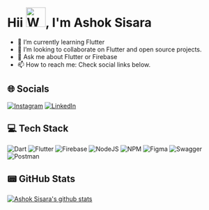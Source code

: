 <h1 align="left"> Hii <img src="https://raw.githubusercontent.com/nixin72/nixin72/master/wave.gif" 
         alt="Waving hand animated gif"
         height="45"
         width="45" />, I'm Ashok Sisara</h1>

<!-- <p align="left"> <img src="https://komarev.com/ghpvc/?username=ashoksisara&label=Views&color=blue&style=plastic&style=for-the-badge" alt="ashoksisara" /> </p>
-->

<!-- - 🔭 I’m currently working on ... -->
- 🌱 I’m currently learning Flutter
- 👯 I’m looking to collaborate on Flutter and open source projects.
- 💬 Ask me about Flutter or Firebase
- 📫 How to reach me: Check social links below.
<!-- - 🤔 I’m looking for help with ... -->
<!-- - 😄 Pronouns: ... -->
<!-- - ⚡ Fun fact: ... -->

## 🌐 Socials
[![Instagram](https://img.shields.io/badge/Instagram-E4405F?style=for-the-badge&logo=instagram&logoColor=white)](https://instagram.com/ashoksisara) [![LinkedIn](https://img.shields.io/badge/LinkedIn-0077B5?style=for-the-badge&logo=linkedin&logoColor=white)](https://linkedin.com/in/ashok-sisara)

## 💻 Tech Stack
![Dart](https://img.shields.io/badge/dart-%230175C2.svg?style=for-the-badge&logo=dart&logoColor=white)
![Flutter](https://img.shields.io/badge/Flutter-%2302569B.svg?style=for-the-badge&logo=Flutter&logoColor=white)
![Firebase](https://img.shields.io/badge/firebase-%23039BE5.svg?style=for-the-badge&logo=firebase)
![NodeJS](https://img.shields.io/badge/node.js-6DA55F?style=for-the-badge&logo=node.js&logoColor=white)
![NPM](https://img.shields.io/badge/NPM-%23000000.svg?style=for-the-badge&logo=npm&logoColor=white)
![Figma](https://img.shields.io/badge/figma-%23F24E1E.svg?style=for-the-badge&logo=figma&logoColor=white)
![Swagger](https://img.shields.io/badge/-Swagger-%23Clojure?style=for-the-badge&logo=swagger&logoColor=white)
![Postman](https://img.shields.io/badge/Postman-FF6C37?style=for-the-badge&logo=postman&logoColor=white)

## 📟 GitHub Stats
<a href="https://github.com/ashoksisara">
 <img align="center" src="https://github-readme-stats.vercel.app/api?username=ashoksisara&show_icons=true&theme=light&line_height=27" alt="Ashok Sisara's github stats"/>
</a>

